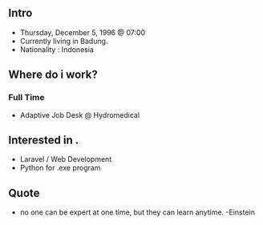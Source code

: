 ## Intro
  - Thursday, December 5, 1996 @ 07:00
  - Currently living in Badung.
  - Nationality : Indonesia
## Where do i work?
 ### Full Time
  - Adaptive Job Desk @ Hydromedical
## Interested in .
  - Laravel / Web Development
  - Python for .exe program
## Quote
  - no one can be expert at one time, but they can learn anytime. -Einstein

